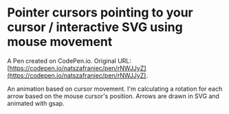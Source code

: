 # Pointer cursors pointing to your cursor / interactive SVG using mouse movement

A Pen created on CodePen.io. Original URL: [https://codepen.io/natszafraniec/pen/rNWJJyZ](https://codepen.io/natszafraniec/pen/rNWJJyZ).

An animation based on cursor movement. I'm calculating a rotation for each arrow based on the mouse cursor's position. 
Arrows are drawn in SVG and animated with gsap.